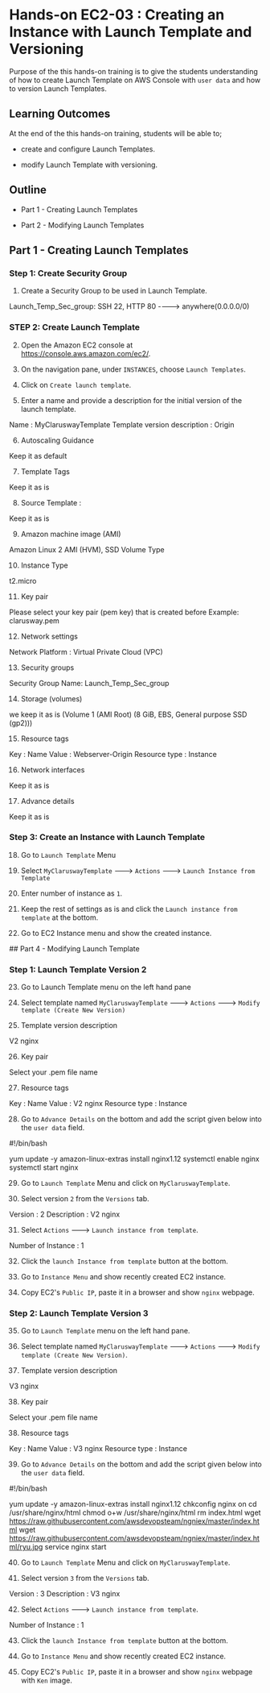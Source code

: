 # Hands-on EC2-03 : Creating an Instance with Launch Template and Versioning

Purpose of the this hands-on training is to give the students understanding of how to create Launch Template on AWS Console with `user data` and how to version Launch Templates.

## Learning Outcomes

At the end of the this hands-on training, students will be able to;

- create and configure Launch Templates.

- modify Launch Template with versioning.

## Outline

- Part 1 - Creating Launch Templates

- Part 2 - Modifying Launch Templates

## Part 1 - Creating Launch Templates

### Step 1: Create Security Group

1. Create a Security Group to be used in Launch Template.


Launch_Temp_Sec_group: SSH 22, HTTP 80 ----> anywhere(0.0.0.0/0)


### STEP 2: Create Launch Template

2. Open the Amazon EC2 console at https://console.aws.amazon.com/ec2/.

3. On the navigation pane, under `INSTANCES`, choose `Launch Templates`.

4. Click on `Create launch template`.

5. Enter a name and provide a description for the initial version of the launch template.


Name                         : MyClaruswayTemplate
Template version description : Origin


6. Autoscaling Guidance


Keep it as default


7. Template Tags


Keep it as is


8. Source Template :


Keep it as is


9. Amazon machine image (AMI)


Amazon Linux 2 AMI (HVM), SSD Volume Type


10. Instance Type


t2.micro


11. Key pair


Please select your key pair (pem key) that is created before
Example: clarusway.pem


12. Network settings


Network Platform : Virtual Private Cloud (VPC)


13. Security groups


Security Group Name: Launch_Temp_Sec_group


14. Storage (volumes)


we keep it as is  (Volume 1 (AMI Root) (8 GiB, EBS, General purpose SSD (gp2)))


15. Resource tags


Key             : Name
Value           : Webserver-Origin
Resource type   : Instance


16. Network interfaces


Keep it as is


17. Advance details


Keep it as is


### Step 3: Create an Instance with Launch Template

18. Go to `Launch Template` Menu

19. Select `MyClaruswayTemplate` ---> `Actions` ---> `Launch Instance from Template`

20. Enter number of instance as `1`.

21. Keep the rest of settings as is and click the `Launch instance from template` at the bottom.

22. Go to EC2 Instance menu and show the created instance.

## Part 4 - Modifying Launch Template

### Step 1: Launch Template Version 2

23. Go to Launch Template menu on the left hand pane

24. Select template named `MyClaruswayTemplate` ---> `Actions` ---> `Modify template (Create New Version)`

25. Template version description


V2 nginx


26. Key pair


Select your .pem file name


27. Resource tags


Key             : Name
Value           : V2 nginx
Resource type   : Instance


28. Go to `Advance Details` on the bottom and add the script given below into the `user data` field.


#!/bin/bash

yum update -y
amazon-linux-extras install nginx1.12
systemctl enable nginx
systemctl start nginx


29. Go to `Launch Template` Menu and click on `MyClaruswayTemplate`.

30. Select version `2` from the `Versions` tab.


Version         : 2
Description     : V2 nginx


31. Select `Actions` ---> `Launch instance from template`.


Number of Instance : 1


32. Click the `launch Instance from template` button at the bottom.

33. Go to `Instance Menu` and show recently created EC2 instance.

34. Copy EC2's `Public IP`, paste it in a browser and show `nginx` webpage.

### Step 2: Launch Template Version 3

35. Go to `Launch Template` menu on the left hand pane.

36. Select template named `MyClaruswayTemplate` ---> `Actions` ---> `Modify template (Create New Version)`.

37.  Template version description


V3 nginx


38. Key pair


Select your .pem file name


38. Resource tags


Key             : Name
Value           : V3 nginx
Resource type   : Instance


39. Go to `Advance Details` on the bottom and add the script given below into the `user data` field.


#!/bin/bash

yum update -y
amazon-linux-extras install nginx1.12
chkconfig nginx on
cd /usr/share/nginx/html
chmod o+w /usr/share/nginx/html
rm index.html
wget https://raw.githubusercontent.com/awsdevopsteam/ngniex/master/index.html
wget https://raw.githubusercontent.com/awsdevopsteam/ngniex/master/index.html/ryu.jpg
service nginx start


40. Go to `Launch Template` Menu and click on `MyClaruswayTemplate`.

41. Select version `3` from the `Versions` tab.


Version         : 3
Description     : V3 nginx


42. Select `Actions` ---> `Launch instance from template`.


Number of Instance : 1


43. Click the `launch Instance from template` button at the bottom.

44. Go to `Instance Menu` and show recently created EC2 instance.

45. Copy EC2's `Public IP`, paste it in a browser and show `nginx` webpage with `Ken` image.
